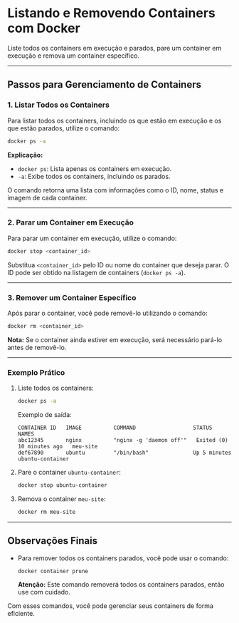 # Listando e Removendo Containers com Docker

Liste todos os containers em execução e parados, pare um container em execução e remova um container específico.


---

## Passos para Gerenciamento de Containers

### 1. Listar Todos os Containers
Para listar todos os containers, incluindo os que estão em execução e os que estão parados, utilize o comando:

```bash
docker ps -a
```

**Explicação:**
- `docker ps`: Lista apenas os containers em execução.
- `-a`: Exibe todos os containers, incluindo os parados.

O comando retorna uma lista com informações como o ID, nome, status e imagem de cada container.

---

### 2. Parar um Container em Execução
Para parar um container em execução, utilize o comando:

```bash
docker stop <container_id>
```

Substitua `<container_id>` pelo ID ou nome do container que deseja parar. O ID pode ser obtido na listagem de containers (`docker ps -a`).

---

### 3. Remover um Container Específico
Após parar o container, você pode removê-lo utilizando o comando:

```bash
docker rm <container_id>
```

**Nota:** Se o container ainda estiver em execução, será necessário pará-lo antes de removê-lo.

---

### Exemplo Prático
1. Liste todos os containers:
   ```bash
   docker ps -a
   ```
   Exemplo de saída:
   ```
   CONTAINER ID   IMAGE          COMMAND                  STATUS                     NAMES
   abc12345       nginx          "nginx -g 'daemon off'"   Exited (0) 10 minutes ago   meu-site
   def67890       ubuntu         "/bin/bash"              Up 5 minutes                ubuntu-container
   ```

2. Pare o container `ubuntu-container`:
   ```bash
   docker stop ubuntu-container
   ```

3. Remova o container `meu-site`:
   ```bash
   docker rm meu-site
   ```

---

## Observações Finais
- Para remover todos os containers parados, você pode usar o comando:
  ```bash
  docker container prune
  ```
  **Atenção:** Este comando removerá todos os containers parados, então use com cuidado.

Com esses comandos, você pode gerenciar seus containers de forma eficiente.
